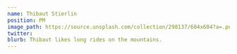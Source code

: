 ```yaml
---
name: Thibaut Stierlin
position: PM
image_path: https://source.unsplash.com/collection/298137/604x604?a=.png
twitter: 
blurb: Thibaut likes long rides on the mountains.
---
```


